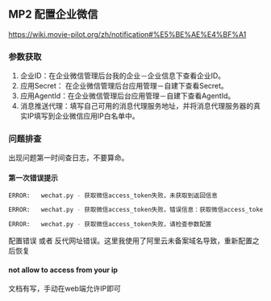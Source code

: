## MP2 配置企业微信
<https://wiki.movie-pilot.org/zh/notification#%E5%BE%AE%E4%BF%A1>

### 参数获取
1. 企业ID：在企业微信管理后台我的企业－企业信息下查看企业ID。
2. 应用Secret： 在企业微信管理后台应用管理－自建下查看Secret。
3. 应用AgentId：在企业微信管理后台应用管理－自建下查看AgentId。
4. 消息推送代理：填写自己可用的消息代理服务地址，并将消息代理服务器的真实IP填写到企业微信应用IP白名单中。


### 问题排查
出现问题第一时间查日志，不要算命。

#### 第一次错误提示

```bash
ERROR:   wechat.py - 获取微信access_token失败，未获取到返回信息

ERROR:   wechat.py - 获取微信access_token失败，错误信息：获取微信access_token失败，网络连接失败

ERROR:   wechat.py - 获取微信access_token失败，请检查参数配置
```
配置错误 或者 反代网址错误。这里我使用了阿里云未备案域名导致，重新配置之后恢复


#### not allow to access from your ip
文档有写，手动在web端允许IP即可

